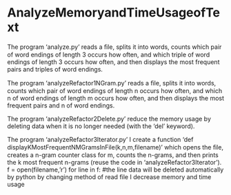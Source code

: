 # AnalyzeMemoryandTimeUsageofText


The program ‘analyze.py’ reads a ﬁle, splits it into words, 
counts which pair of word endings of length 3 occurs how often, and which triple of word endings of length 3 occurs how often, 
and then displays the most frequent pairs and triples of word endings.

The program ‘analyzeRefactor1NGram.py’ reads a ﬁle, splits it into words, 
counts which pair of word endings of length n occurs how often, and which n of word endings of length m occurs how often, 
and then displays the most frequent pairs and n of word endings.

The program ‘analyzeRefactor2Delete.py’  reduce the memory usage by deleting data 
when it is no longer needed (with the ‘del’ keyword). 

The program ‘analyzeRefactor3Iterator.py’  I create a function ‘def displayKMostFrequentNMGramsInFile(k,n,m,ﬁlename)’ 
which opens the ﬁle, creates a n-gram counter class for m, counts the n-grams, and
then prints the k most frequent n-grams (reuse the code in ‘analyzeRefactor3Iterator’). 
f = open(filename,’r’) 
for line in f: 
#the line data will be deleted automatically by python
by changing method of read file I decrease memory and time usage
